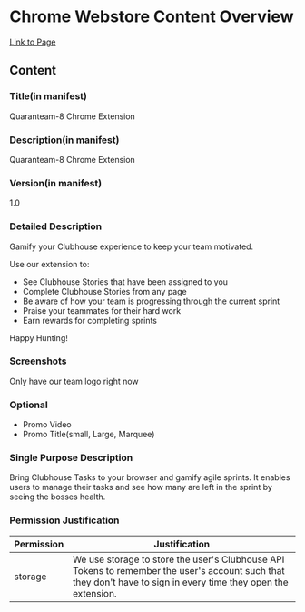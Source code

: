 # Chrome Webstore Content Overview
[Link to Page](https://chrome.google.com/webstore/detail/fkecccpikcmpaednaokcaajmdoimmpch/publish-accepted?authuser=4&hl=en)
## Content

### Title(in manifest)
Quaranteam-8 Chrome Extension

### Description(in manifest)
Quaranteam-8 Chrome Extension

### Version(in manifest)
1.0

### Detailed Description
Gamify your Clubhouse experience to keep your team motivated.

Use our extension to:
-  See  Clubhouse Stories that have been assigned to you
-  Complete Clubhouse Stories from any page
-  Be aware of how your team is progressing through the current sprint
-  Praise your teammates for their hard work
-  Earn rewards for completing sprints

Happy Hunting!

### Screenshots
Only have our team logo right now

### Optional
-  Promo Video
-  Promo Title(small, Large, Marquee)

### Single Purpose Description
Bring Clubhouse Tasks to your browser and gamify agile sprints. It enables users to manage their tasks and see how many are left in the sprint by seeing the bosses health.

### Permission Justification
| Permission | Justification                                                                                                                                                   |
|------------|-----------------------------------------------------------------------------------------------------------------------------------------------------------------|
| storage    | We use storage to store the user's Clubhouse API Tokens to remember the user's account such that they don't have to sign in every time they open the extension. |

